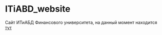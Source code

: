 # ITiABD_website

Сайт ИТиАБД Финансового университета, на данный момент находится [тут](http://mosross.ru/ITiABD/)
